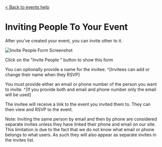 [&lt; Back to events help](/help/events)

# Inviting People To Your Event

After you've created your event, you can invite other to it.

![Invite People Form Screenshot](/static/img/help/invite-people-to-event-form.png)

Click on the "Invite People " button to show this form

You can optionally provide a name for the invitee. ^[Invitees can add or change their name when they RSVP]

You must provide either an email or phone number of the person you want to invite. ^[If you provide both and email and phone number only the email will be used]

The invitee will receive a link to the event you invited them to. They can then view and RSVP to the event.

Note: Inviting the same person by email and then by phone are considered separate invites unless they have linked their phone and email on our site. This limitation is due to the fact that we do not know what email or phone belongs to what users. As such they will also appear as separate invites in the invites list.
